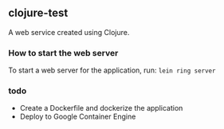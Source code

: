 ## clojure-test

A web service created using Clojure.

### How to start the web server

To start a web server for the application, run: `lein ring server`

### todo
* Create a Dockerfile and dockerize the application
* Deploy to Google Container Engine

